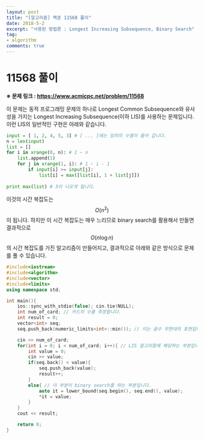 ```yaml
---
layout: post
title: "[알고리즘] 백준 11568 풀이"
date: 2018-5-2
excerpt: "사용된 방법론 : Longest Increasing Subsequence, Binary Search"
tag:
- algorithm
comments: true
---
```


# 11568 풀이

**※ 문제 링크 : https://www.acmicpc.net/problem/11568**

이 문제는 동적 프로그래밍 문제의 하나로 Longest Common Subsequence와 유사성을 가지는 Longest Increasing Subsequence(이하 LIS)를 사용하는 문제입니다. 이런 LIS의 일반적인 구현은 아래와 같습니다.

```python
input = [ 1, 2, 4, 5, 3] # [ ... ]에는 임의의 수열이 들어 갑니다.
n = len(input)
list = []
for i in xrange(0, n): # 1 ~ n
    list.append(1)
    for j in xrange(1, i): # 1 ~ i - 1
        if input[i] >= input[j]:
            list[i] = max([list[i], 1 + list[j]])
            
print max(list) # 3이 나오게 됩니다.
```

이것의 시간 복잡도는 $$O(n^2)$$이 됩니다. 하지만 이 시간 복잡도는 매우 느리므로 binary search를 활용해서 만들면 결과적으로 $$O(n\log n)$$의 시간 복잡도를 가진 알고리즘이 만들어지고, 결과적으로 아래와 같은 방식으로 문제를 풀 수 있습니다.

```cpp
#include<iostream>
#include<algorithm>
#include<vector>
#include<limits>
using namespace std;

int main(){
    ios::sync_with_stdio(false); cin.tie(NULL);
    int num_of_card; // 카드의 수를 측정합니다.
    int result = 0;
    vector<int> seq;
    seq.push_back(numeric_limits<int>::min()); // 이는 음수 무한대의 표현입니다.

    cin >> num_of_card;
    for(int i = 0; i < num_of_card; i++){ // LIS 알고리즘에 해당하는 부분입니다.
        int value = 0;
        cin >> value;
        if(seq.back() < value){ 
            seq.push_back(value);
            result++;
        }
        else{ // 이 부분이 binary search를 하는 부분입니다.
            auto it = lower_bound(seq.begin(), seq.end(), value);
            *it = value;
        }
    }
    cout << result;

    return 0;
}
```

